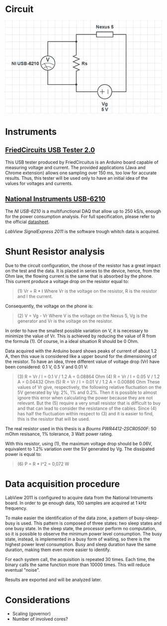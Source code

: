 # Circuit
![Circuit](./img/circuit_NIUSB-6210.png)

# Instruments
## [FriedCircuits USB Tester 2.0](http://friedcircuits.us/46)
This USB tester produced by FriedCircuitus is an Arduino board capable of measuring voltage and current. The provided applications (Java and Chrome extension) allows one sampling over 150 ms, too low for accurate results. Thus, this tester will be used only to have an initial idea of the values for voltages and currents.

## [National Instruments USB-6210](http://sine.ni.com/nips/cds/view/p/lang/it/nid/203223)
The *NI USB-6210* is a multifunctional DAQ that allow up to 250 kS/s, enough for the power consumption analysis. For full specification, please refer to the official [datasheet](http://www.ni.com/datasheet/pdf/en/ds-9).

*LabView SignalExpress 2011* is the software trough whitch data is acquired.

# Shunt Resistor analysis
Due to the circuit configuration, the chose of the resistor has a great impact on the test and the data. It is placed in series to the device, hence, from the Ohm law, the flowing current is the same that is absorbed by the phone. This current produce a voltage drop on the resistor equal to:
>(1) Vr = R \* I
Where Vr is the voltage on the resistor, R is the resistor and I the current.

Consequently, the voltage on the phone is:
>(2) V = Vg - Vr
Where V is the voltage on the Nexus 5, Vg is the generator and Vr is the voltage on the resistor.

In order to have the smallest possible variation on V, it is necessary to minimize the value of Vr. This is achieved by reducing the value of R from the formula (1). Of course, in a ideal situation R should be 0 Ohm.

Data acquired with the Arduino board shows peaks of current of about 1.2 A, then this vaue is considered like a upper bound for the dimensioning of the resistor. To have an idea, three different value of voltage drop (Vr) have been considered: 0.1 V, 0.5 V and 0.01 V:
>(3) R = Vr / I = 0.1 V / 1.2 A = 0.08864 Ohm
>(4) R = Vr / I = 0.05 V / 1.2 A = 0.04432 Ohm
>(5) R = Vr / I = 0.01 V / 1.2 A = 0.00886 Ohm
These values of Vr give, respectively, the following relative fluctuation on the 5V generated by Vg: 2%, 1% and 0.2%. Then it is possible to almost ignore this error when calculating the power because they are not relevant. But the (5) require a very small resistor that is difficult to buy and that can lead to consider the resistance of the cables. Since (4) has half the fluctuation within respect to (3) and it is easier to find, this is the resistor that will be used.

The real resistor used in this thesis is a *Bourns PWR4412-2SCR0500F*: 50 mOhm resisance, 1% tolerance, 3 Watt power rating.

With this resistor, using (1), the maximum voltage drop should be 0.06V, equivalent to 1.2% variation over the 5V generated by Vg. The dissipated power is equal to:
> (6) P = R \* I^2 = 0,072 W

# Data acquisition procedure
LabView 2011 is configured to acquire data from the National Intruments board. In order to ge enough data, 100 samples are acquired at 1 kHz frequency.

To make easier the identification of the data zone, a pattern of busy-sleep-busy is used. This pattern is composed of three states: two sleep states and one busy state. In the sleep state, the processor perform no computation, so it is possible to observe the minimum power level consumption. The busy state, instead, is implemented in a busy form of waiting, so there is the highest power level consumption. Busy and sleep duration have the same duration, making them even more easier to identify.

For each system call, the acquisition is repeated 30 times. Each time, the binary calls the same function more than 10000 times. This will reduce eventual "noise".

Results are exported and will be analyzed later.

# Considerations
* Scaling (governor)
* Number of involved cores?